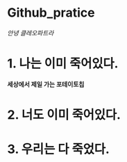 # Github_pratice
*안녕 클레오파트라*

# 1. 나는 이미 죽어있다.
**세상에서 제일 가는 포테이토칩**

# 2. 너도 이미 죽어있다.

# 3. 우리는 다 죽었다.